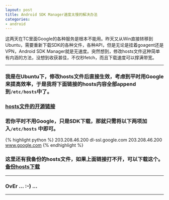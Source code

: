 ```yaml
---
layout: post
title: Android SDK Manager速度太慢的解决办法
categories:
- android
---
```


这两天在TC里面Google的各种服务是根本不能用。昨天又从Win直接转移到Ubuntu，需要重新下载SDK的各种文件，各种API，但是无论是挂着goagent还是VPN，Android SDK Manager就是无速度。突然想到，修改hosts文件这种简单有内涵的方法，没想到收获甚佳，不仅秒fetch，而且下载速度可以撑满带宽。

---

### 我是在Ubuntu下，修改hosts文件后直接生效，考虑到平时用Google来提高效率，于是我将下面链接的hosts内容全部append到`/etc/hosts`中了。

### [hosts文件的开源链接](https://raw.githubusercontent.com/smarthosts/SmartHosts/master/trunk/hosts)

### 若你平时不用Google，只是SDK下载，那就只需将以下两项加入`/etc/hosts` 中即可。

{% highlight python %}
203.208.46.200	dl-ssl.google.com
203.208.46.200	www.google.com
{% endhighlight %}

### 这里还有我备份的hosts文件，如果上面链接打不开，可以下载这个。 [备份hosts下载](http://0nly.me/contents/hosts)

---

### OvEr … :-) …

---
